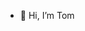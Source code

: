 - 👋 Hi, I’m Tom


<!---
baltimoretom/baltimoretom is a ✨ special ✨ repository because its `README.md` (this file) appears on your GitHub profile.
You can click the Preview link to take a look at your changes.
--->
